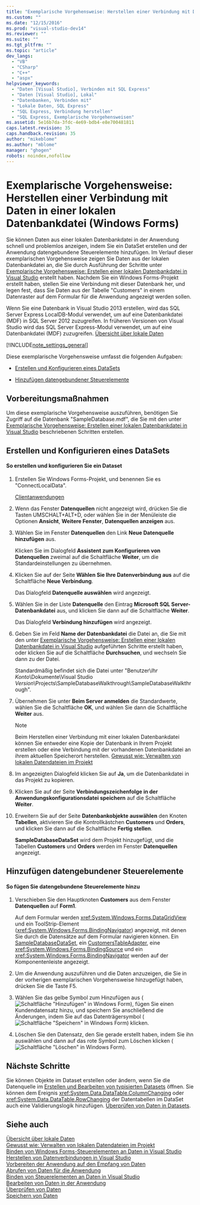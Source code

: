 ```yaml
---
title: "Exemplarische Vorgehensweise: Herstellen einer Verbindung mit Daten in einer lokalen Datenbankdatei (Windows Forms) | Microsoft Docs"
ms.custom: ""
ms.date: "12/15/2016"
ms.prod: "visual-studio-dev14"
ms.reviewer: ""
ms.suite: ""
ms.tgt_pltfrm: ""
ms.topic: "article"
dev_langs: 
  - "VB"
  - "CSharp"
  - "C++"
  - "aspx"
helpviewer_keywords: 
  - "Daten [Visual Studio], Verbinden mit SQL Express"
  - "Daten [Visual Studio], Lokal"
  - "Datenbanken, Verbinden mit"
  - "Lokale Daten, SQL Express"
  - "SQL Express, Verbindung herstellen"
  - "SQL Express, Exemplarische Vorgehensweisen"
ms.assetid: 5e16b7da-3fdc-4e69-bdb4-e8e700481811
caps.latest.revision: 35
caps.handback.revision: 35
author: "mikeblome"
ms.author: "mblome"
manager: "ghogen"
robots: noindex,nofollow
---
```

# Exemplarische Vorgehensweise: Herstellen einer Verbindung mit Daten in einer lokalen Datenbankdatei (Windows Forms)
Sie können Daten aus einer lokalen Datenbankdatei in der Anwendung schnell und problemlos anzeigen, indem Sie ein DataSet erstellen und der Anwendung datengebundene Steuerelemente hinzufügen.  Im Verlauf dieser exemplarischen Vorgehensweise zeigen Sie Daten aus der lokalen Datenbankdatei an, die Sie durch Ausführung der Schritte unter [Exemplarische Vorgehensweise: Erstellen einer lokalen Datenbankdatei in Visual Studio](../data-tools/create-a-sql-database-by-using-a-designer.md) erstellt haben.  Nachdem Sie ein Windows Forms\-Projekt erstellt haben, stellen Sie eine Verbindung mit dieser Datenbank her, und legen fest, dass Sie Daten aus der Tabelle "Customers" in einem Datenraster auf dem Formular für die Anwendung angezeigt werden sollen.  
  
 Wenn Sie eine Datenbank in Visual Studio 2013 erstellen, wird das SQL Server Express LocalDB\-Modul verwendet, um auf eine Datenbankdatei \(MDF\) in SQL Server 2012 zuzugreifen.  In früheren Versionen von Visual Studio wird das SQL Server Express\-Modul verwendet, um auf eine Datenbankdatei \(MDF\) zuzugreifen.  [Übersicht über lokale Daten](../data-tools/local-data-overview.md)  
  
 [!INCLUDE[note_settings_general](../data-tools/includes/note_settings_general_md.md)]  
  
 Diese exemplarische Vorgehensweise umfasst die folgenden Aufgaben:  
  
-   [Erstellen und Konfigurieren eines DataSets](../data-tools/walkthrough-connecting-to-data-in-a-local-database-file-windows-forms.md#BKMK_CreateDataset)  
  
-   [Hinzufügen datengebundener Steuerelemente](../data-tools/walkthrough-connecting-to-data-in-a-local-database-file-windows-forms.md#BKMK_AddCtrls)  
  
## Vorbereitungsmaßnahmen  
 Um diese exemplarische Vorgehensweise auszuführen, benötigen Sie Zugriff auf die Datenbank "SampleDatabase.mdf", die Sie mit den unter [Exemplarische Vorgehensweise: Erstellen einer lokalen Datenbankdatei in Visual Studio](../data-tools/create-a-sql-database-by-using-a-designer.md) beschriebenen Schritten erstellen.  
  
##  <a name="BKMK_CreateDataset"></a> Erstellen und Konfigurieren eines DataSets  
  
#### So erstellen und konfigurieren Sie ein Dataset  
  
1.  Erstellen Sie Windows Forms\-Projekt, und benennen Sie es "ConnectLocalData".  
  
     [Clientanwendungen](../Topic/Developing%20Client%20Applications%20with%20the%20.NET%20Framework.md)  
  
2.  Wenn das Fenster **Datenquellen** nicht angezeigt wird, drücken Sie die Tasten UMSCHALT\+ALT\+D, oder wählen Sie in der Menüleiste die Optionen **Ansicht**, **Weitere Fenster**, **Datenquellen anzeigen** aus.  
  
3.  Wählen Sie im Fenster **Datenquellen** den Link **Neue Datenquelle hinzufügen** aus.  
  
     Klicken Sie im Dialogfeld **Assistent zum Konfigurieren von Datenquellen** zweimal auf die Schaltfläche **Weiter**, um die Standardeinstellungen zu übernehmen.  
  
4.  Klicken Sie auf der Seite **Wählen Sie Ihre Datenverbindung aus** auf die Schaltfläche **Neue Verbindung**.  
  
     Das Dialogfeld **Datenquelle auswählen** wird angezeigt.  
  
5.  Wählen Sie in der Liste **Datenquelle** den Eintrag **Microsoft SQL Server\-Datenbankdatei** aus, und klicken Sie dann auf die Schaltfläche **Weiter**.  
  
     Das Dialogfeld **Verbindung hinzufügen** wird angezeigt.  
  
6.  Geben Sie im Feld **Name der Datenbankdatei** die Datei an, die Sie mit den unter [Exemplarische Vorgehensweise: Erstellen einer lokalen Datenbankdatei in Visual Studio](../data-tools/create-a-sql-database-by-using-a-designer.md) aufgeführten Schritte erstellt haben, oder klicken Sie auf die Schaltfläche **Durchsuchen**, und wechseln Sie dann zu der Datei.  
  
     Standardmäßig befindet sich die Datei unter "Benutzer\\*Ihr Konto*\\Dokumente\\Visual Studio *Version*\\Projects\\SampleDatabaseWalkthrough\\SampleDatabaseWalkthrough".  
  
7.  Übernehmen Sie unter **Beim Server anmelden** die Standardwerte, wählen Sie die Schaltfläche **OK**, und wählen Sie dann die Schaltfläche **Weiter** aus.  
  
    > [!NOTE]
    >  Beim Herstellen einer Verbindung mit einer lokalen Datenbankdatei können Sie entweder eine Kopie der Datenbank in Ihrem Projekt erstellen oder eine Verbindung mit der vorhandenen Datenbankdatei an ihrem aktuellen Speicherort herstellen.  [Gewusst wie: Verwalten von lokalen Datendateien im Projekt](../data-tools/how-to-manage-local-data-files-in-your-project.md)  
  
8.  Im angezeigten Dialogfeld klicken Sie auf **Ja**, um die Datenbankdatei in das Projekt zu kopieren.  
  
9. Klicken Sie auf der Seite **Verbindungszeichenfolge in der Anwendungskonfigurationsdatei speichern** auf die Schaltfläche **Weiter**.  
  
10. Erweitern Sie auf der Seite **Datenbankobjekte auswählen** den Knoten **Tabellen**, aktivieren Sie die Kontrollkästchen **Customers** und **Orders**, und klicken Sie dann auf die Schaltfläche **Fertig stellen**.  
  
     **SampleDatabaseDataSet** wird dem Projekt hinzugefügt, und die Tabellen **Customers** und **Orders** werden im Fenster **Datenquellen** angezeigt.  
  
##  <a name="BKMK_AddCtrls"></a> Hinzufügen datengebundener Steuerelemente  
  
#### So fügen Sie datengebundene Steuerelemente hinzu  
  
1.  Verschieben Sie den Hauptknoten **Customers** aus dem Fenster **Datenquellen** auf **Form1**.  
  
     Auf dem Formular werden <xref:System.Windows.Forms.DataGridView> und ein ToolStrip\-Element \(<xref:System.Windows.Forms.BindingNavigator>\) angezeigt, mit denen Sie durch die Datensätze auf dem Formular navigieren können.  Ein [SampleDatabaseDataSet](../data-tools/dataset-tools-in-visual-studio.md), ein [CustomersTableAdapter](../data-tools/tableadapter-overview.md), eine <xref:System.Windows.Forms.BindingSource> und ein <xref:System.Windows.Forms.BindingNavigator> werden auf der Komponentenleiste angezeigt.  
  
2.  Um die Anwendung auszuführen und die Daten anzuzeigen, die Sie in der vorherigen exemplarischen Vorgehensweise hinzugefügt haben, drücken Sie die Taste F5.  
  
3.  Wählen Sie das gelbe Symbol zum Hinzufügen aus \(![Schaltfläche "Hinzufügen" in Windows Form](../data-tools/media/addrecord.png "AddRecord")\), fügen Sie einen Kundendatensatz hinzu, und speichern Sie anschließend die Änderungen, indem Sie auf das Datenträgersymbol \(![Schaltfläche "Speichern" in Windows Form](../data-tools/media/saveinwf.png "SaveInWF")\) klicken.  
  
4.  Löschen Sie den Datensatz, den Sie gerade erstellt haben, indem Sie ihn auswählen und dann auf das rote Symbol zum Löschen klicken \(![Schaltfläche "Löschen" in Windows Form](../data-tools/media/deleterecord.png "DeleteRecord")\).  
  
## Nächste Schritte  
 Sie können Objekte im Dataset erstellen oder ändern, wenn Sie die Datenquelle im  [Erstellen und Bearbeiten von typisierten Datasets](../data-tools/creating-and-editing-typed-datasets.md) öffnen.  Sie können dem Ereignis <xref:System.Data.DataTable.ColumnChanging> oder <xref:System.Data.DataTable.RowChanging> der Datentabellen im DataSet auch eine Validierungslogik hinzufügen.  [Überprüfen von Daten in Datasets](../data-tools/validate-data-in-datasets.md).  
  
## Siehe auch  
 [Übersicht über lokale Daten](../data-tools/local-data-overview.md)   
 [Gewusst wie: Verwalten von lokalen Datendateien im Projekt](../data-tools/how-to-manage-local-data-files-in-your-project.md)   
 [Binden von Windows Forms\-Steuerelementen an Daten in Visual Studio](../data-tools/bind-windows-forms-controls-to-data-in-visual-studio.md)   
 [Herstellen von Datenverbindungen in Visual Studio](../data-tools/connecting-to-data-in-visual-studio.md)   
 [Vorbereiten der Anwendung auf den Empfang von Daten](../Topic/Preparing%20Your%20Application%20to%20Receive%20Data.md)   
 [Abrufen von Daten für die Anwendung](../data-tools/fetching-data-into-your-application.md)   
 [Binden von Steuerelementen an Daten in Visual Studio](../data-tools/bind-controls-to-data-in-visual-studio.md)   
 [Bearbeiten von Daten in der Anwendung](../data-tools/editing-data-in-your-application.md)   
 [Überprüfen von Daten](../Topic/Validating%20Data.md)   
 [Speichern von Daten](../data-tools/saving-data.md)